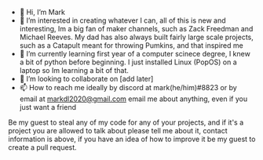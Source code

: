- 👋 Hi, I’m Mark
- 👀 I’m interested in creating whatever I can, all of this is new and interesting, Im a big fan of maker channels, such as Zack Freedman and Michael Reeves.
      My dad has also always built fairly large scale projects, such as a Catapult meant for throwing Pumkins, and that inspired me
- 🌱 I’m currently learning first year of a computer scinece degree, 
      I knew a bit of python before beginning.
      I just installed Linux (PopOS) on a laptop so Im learning a bit of that.
- 💞️ I’m looking to collaborate on [add later]
- 📫 How to reach me ideally by discord at mark(he/him)#8823 or by email at markdl2020@gmail.com email me about anything, even if you just want a friend

Be my guest to steal any of my code for any of your projects, and if it's a project you are allowed to talk about please tell me about it, contact information is above, if you have an idea of how to improve it be my guest to create a pull request.

<!---
markl12s/markl12s is a ✨ special ✨ repository because its `README.md` (this file) appears on your GitHub profile.
You can click the Preview link to take a look at your changes.
--->
